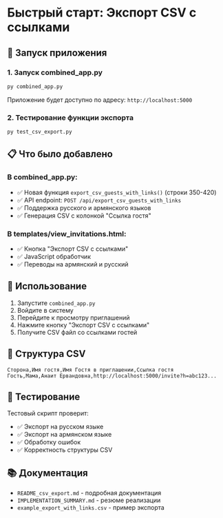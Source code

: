 # Быстрый старт: Экспорт CSV с ссылками

## 🚀 Запуск приложения

### 1. Запуск combined_app.py
```bash
py combined_app.py
```

Приложение будет доступно по адресу: `http://localhost:5000`

### 2. Тестирование функции экспорта
```bash
py test_csv_export.py
```

## 📋 Что было добавлено

### В combined_app.py:
- ✅ Новая функция `export_csv_guests_with_links()` (строки 350-420)
- ✅ API endpoint: `POST /api/export_csv_guests_with_links`
- ✅ Поддержка русского и армянского языков
- ✅ Генерация CSV с колонкой "Ссылка гостя"

### В templates/view_invitations.html:
- ✅ Кнопка "Экспорт CSV с ссылками"
- ✅ JavaScript обработчик
- ✅ Переводы на армянский и русский

## 🎯 Использование

1. Запустите `combined_app.py`
2. Войдите в систему
3. Перейдите к просмотру приглашений
4. Нажмите кнопку "Экспорт CSV с ссылками"
5. Получите CSV файл со ссылками гостей

## 📁 Структура CSV

```csv
Сторона,Имя гостя,Имя Гостя в приглашении,Ссылка гостя
Гость,Мама,Анаит Ервандовна,http://localhost:5000/invite?h=abc123...
```

## 🧪 Тестирование

Тестовый скрипт проверит:
- ✅ Экспорт на русском языке
- ✅ Экспорт на армянском языке
- ✅ Обработку ошибок
- ✅ Корректность структуры CSV

## 📚 Документация

- `README_csv_export.md` - подробная документация
- `IMPLEMENTATION_SUMMARY.md` - резюме реализации
- `example_export_with_links.csv` - пример экспорта
